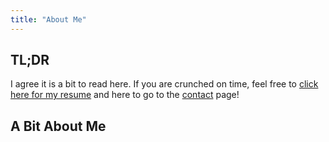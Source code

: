 ```yaml
---
title: "About Me"
---
```


## TL;DR
I agree it is a bit to read here. If you are crunched on time, feel free to [click here for my resume](../resume/) and here to go to the [contact](../contact/) page!

## A Bit About Me





